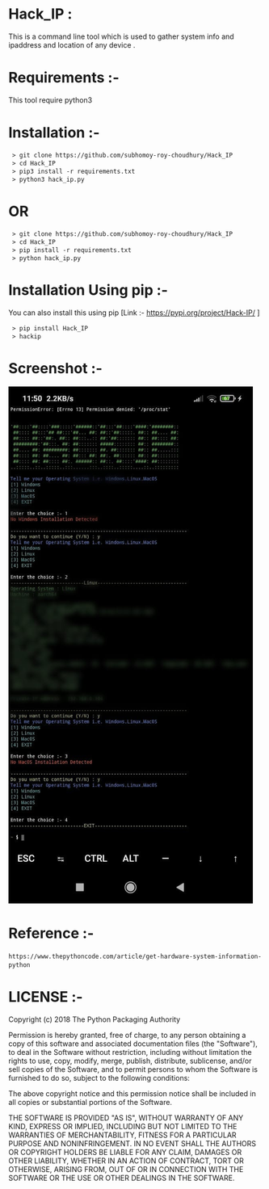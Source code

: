 # Hack_IP :
<p>This is a command line tool which is used to gather system info and ipaddress and location of any device . </p>

# Requirements :-
<p>This tool require python3</p>

# Installation :-

```
 > git clone https://github.com/subhomoy-roy-choudhury/Hack_IP
 > cd Hack_IP
 > pip3 install -r requirements.txt
 > python3 hack_ip.py
```

# OR
```
 > git clone https://github.com/subhomoy-roy-choudhury/Hack_IP
 > cd Hack_IP
 > pip install -r requirements.txt
 > python hack_ip.py
```

# Installation Using pip :- 
You can also install this using pip
[Link :- https://pypi.org/project/Hack-IP/ ]
```
 > pip install Hack_IP 
 > hackip
```
# Screenshot :-
![scrrenshot](images/Hack_IP_mobile_screenshot.jpeg)

# Reference :-
`https://www.thepythoncode.com/article/get-hardware-system-information-python`

# LICENSE :-

Copyright (c) 2018 The Python Packaging Authority

Permission is hereby granted, free of charge, to any person obtaining a copy of this software and associated documentation files (the "Software"), to deal in the Software without restriction, including without limitation the rights to use, copy, modify, merge, publish, distribute, sublicense, and/or sell copies of the Software, and to permit persons to whom the Software is furnished to do so, subject to the following conditions:

The above copyright notice and this permission notice shall be included in all copies or substantial portions of the Software.

THE SOFTWARE IS PROVIDED "AS IS", WITHOUT WARRANTY OF ANY KIND, EXPRESS OR IMPLIED, INCLUDING BUT NOT LIMITED TO THE WARRANTIES OF MERCHANTABILITY, FITNESS FOR A PARTICULAR PURPOSE AND NONINFRINGEMENT. IN NO EVENT SHALL THE AUTHORS OR COPYRIGHT HOLDERS BE LIABLE FOR ANY CLAIM, DAMAGES OR OTHER LIABILITY, WHETHER IN AN ACTION OF CONTRACT, TORT OR OTHERWISE, ARISING FROM, OUT OF OR IN CONNECTION WITH THE SOFTWARE OR THE USE OR OTHER DEALINGS IN THE SOFTWARE.
